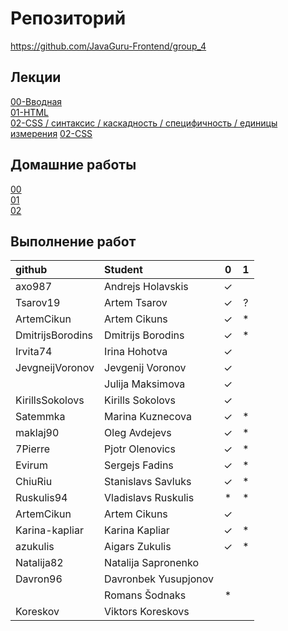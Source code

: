 # Репозиторий
https://github.com/JavaGuru-Frontend/group_4

## Лекции
[00-Вводная](https://github.com/JavaGuru-Frontend/group_4/blob/main/Lectures/00/00-Intro.pdf)  
[01-HTML](https://github.com/JavaGuru-Frontend/group_4/blob/main/Lectures/01-HTML/1-HTML.pdf)   
[02-CSS / синтаксис / каскадность / специфичность / единицы измерения](https://github.com/JavaGuru-Frontend/group_4/blob/main/Lectures/01-CSS/1-CSS.pdf) 
[02-CSS](https://github.com/JavaGuru-Frontend/group_4/blob/main/Lectures/01-CSS/1-CSS.pdf) 

## Домашние работы 
[00](https://github.com/JavaGuru-Frontend/group_4/blob/main/Homeworks/%F0%9F%8E%92HOMEWORKS/00/homework.md)  
[01](https://github.com/JavaGuru-Frontend/group_4/blob/main/Homeworks/%F0%9F%8E%92HOMEWORKS/01/Homework.md)  
[02](https://github.com/JavaGuru-Frontend/group_4/blob/main/Homeworks/%F0%9F%8E%92HOMEWORKS/02/Homework.md) 


## Выполнение работ
| github            | Student                       | 0 | 1 |
:--------------     | :------------------------     |:-:|:-:|
| axo987            | Andrejs	    Holavskis       | ✓ |   |
| Tsarov19          | Artem         Tsarov          | ✓ | ? |
| ArtemCikun        | Artem         Cikuns          | ✓ | * |
| DmitrijsBorodins  | Dmitrijs      Borodins        | ✓ | * |
| Irvita74          | Irina	        Hohotva         | ✓ |   |
| JevgneijVoronov   | Jevgenij	    Voronov         | ✓ |   |
|                   | Julija	    Maksimova       | ✓ |   |
| KirillsSokolovs   | Kirills	    Sokolovs        | ✓ |   |
| Satemmka          | Marina	    Kuznecova       | ✓ | * |
| maklaj90          | Oleg          Avdejevs        | ✓ | * |
| 7Pierre           | Pjotr         Olenovics       | ✓ | * |
| Evirum            | Sergejs	    Fadins          | ✓ | * |
| ChiuRiu           | Stanislavs	Savluks         | ✓ | * |
| Ruskulis94        | Vladislavs	Ruskulis        | * | * |*
| ArtemCikun        | Artem         Cikuns          | ✓ |   |
| Karina-kapliar    | Karina        Kapliar         | ✓ | * |
| azukulis           | Aigars	    Zukulis         | ✓ | * |
| Natalija82        | Natalija	    Sapronenko      |   |   |
| Davron96          | Davronbek	    Yusupjonov      |   |   |
|                   | Romans 	    Šodnaks         | * |   |
| Koreskov          | Viktors       Koreskovs       |   |   |